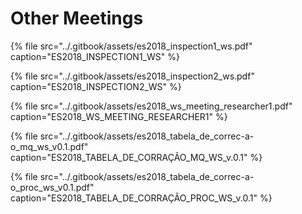 # Other Meetings

{% file src="../.gitbook/assets/es2018\_inspection1\_ws.pdf" caption="ES2018\_INSPECTION1\_WS" %}

{% file src="../.gitbook/assets/es2018\_inspection2\_ws.pdf" caption="ES2018\_INSPECTION2\_WS" %}

{% file src="../.gitbook/assets/es2018\_ws\_meeting\_researcher1.pdf" caption="ES2018\_WS\_MEETING\_RESEARCHER1" %}

{% file src="../.gitbook/assets/es2018\_tabela\_de\_correc-a-o\_mq\_ws\_v0.1.pdf" caption="ES2018\_TABELA\_DE\_CORRAÇÃO\_MQ\_WS\_v.0.1" %}

{% file src="../.gitbook/assets/es2018\_tabela\_de\_correc-a-o\_proc\_ws\_v0.1.pdf" caption="ES2018\_TABELA\_DE\_CORRAÇÃO\_PROC\_WS\_v.0.1" %}



